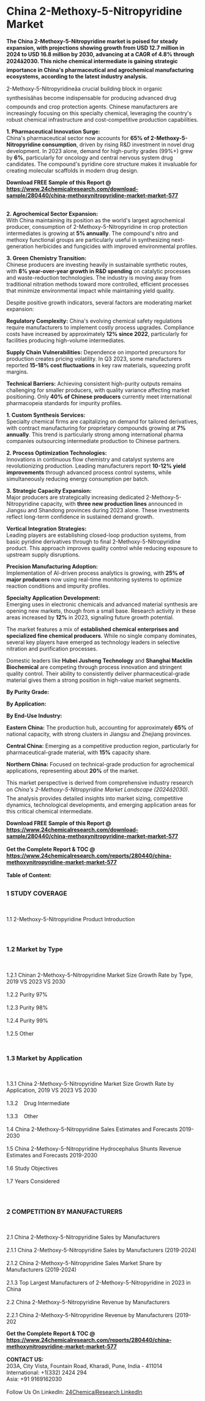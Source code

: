 <h1>China 2-Methoxy-5-Nitropyridine Market</h1><p><strong>The China 2-Methoxy-5-Nitropyridine market is poised for steady expansion, with projections showing growth from <strong>USD 12.7 million in 2024 to USD 16.8 million by 2030</strong>, advancing at a <strong>CAGR of 4.8% through 2024â2030</strong>. This niche chemical intermediate is gaining strategic importance in China's pharmaceutical and agrochemical manufacturing ecosystems, according to the latest industry analysis.</strong></p><p>2-Methoxy-5-Nitropyridineâa crucial building block in organic synthesisâhas become indispensable for producing advanced drug compounds and crop protection agents. Chinese manufacturers are increasingly focusing on this specialty chemical, leveraging the country's robust chemical infrastructure and cost-competitive production capabilities.</p><p><strong>1. Pharmaceutical Innovation Surge:</strong><br>
China's pharmaceutical sector now accounts for <strong>65% of 2-Methoxy-5-Nitropyridine consumption</strong>, driven by rising R&amp;D investment in novel drug development. In 2023 alone, demand for high-purity grades (99%+) grew by <strong>6%</strong>, particularly for oncology and central nervous system drug candidates. The compound's pyridine core structure makes it invaluable for creating molecular scaffolds in modern drug design.</p><div><b>Download FREE Sample of this Report @ 
            <a href="https://www.24chemicalresearch.com/download-sample/280440/china-methoxynitropyridine-market-market-577">
            https://www.24chemicalresearch.com/download-sample/280440/china-methoxynitropyridine-market-market-577</a></b></div><br><p><strong>2. Agrochemical Sector Expansion:</strong><br>
With China maintaining its position as the world's largest agrochemical producer, consumption of 2-Methoxy-5-Nitropyridine in crop protection intermediates is growing at <strong>5% annually</strong>. The compound's nitro and methoxy functional groups are particularly useful in synthesizing next-generation herbicides and fungicides with improved environmental profiles.</p><p><strong>3. Green Chemistry Transition:</strong><br>
Chinese producers are investing heavily in sustainable synthetic routes, with <strong>8% year-over-year growth in R&amp;D spending</strong> on catalytic processes and waste-reduction technologies. The industry is moving away from traditional nitration methods toward more controlled, efficient processes that minimize environmental impact while maintaining yield quality.</p><p>Despite positive growth indicators, several factors are moderating market expansion:</p><p><strong>Regulatory Complexity:</strong> China's evolving chemical safety regulations require manufacturers to implement costly process upgrades. Compliance costs have increased by approximately <strong>12% since 2022</strong>, particularly for facilities producing high-volume intermediates.</p><p><strong>Supply Chain Vulnerabilities:</strong> Dependence on imported precursors for production creates pricing volatility. In Q3 2023, some manufacturers reported <strong>15-18% cost fluctuations</strong> in key raw materials, squeezing profit margins.</p><p><strong>Technical Barriers:</strong> Achieving consistent high-purity outputs remains challenging for smaller producers, with quality variance affecting market positioning. Only <strong>40% of Chinese producers</strong> currently meet international pharmacopeia standards for impurity profiles.</p><p><strong>1. Custom Synthesis Services:</strong><br>
Specialty chemical firms are capitalizing on demand for tailored derivatives, with contract manufacturing for proprietary compounds growing at <strong>7% annually</strong>. This trend is particularly strong among international pharma companies outsourcing intermediate production to Chinese partners.</p><p><strong>2. Process Optimization Technologies:</strong><br>
Innovations in continuous flow chemistry and catalyst systems are revolutionizing production. Leading manufacturers report <strong>10-12% yield improvements</strong> through advanced process control systems, while simultaneously reducing energy consumption per batch.</p><p><strong>3. Strategic Capacity Expansion:</strong><br>
Major producers are strategically increasing dedicated 2-Methoxy-5-Nitropyridine capacity, with <strong>three new production lines</strong> announced in Jiangsu and Shandong provinces during 2023 alone. These investments reflect long-term confidence in sustained demand growth.</p><p><strong>Vertical Integration Strategies:</strong><br>
	Leading players are establishing closed-loop production systems, from basic pyridine derivatives through to final 2-Methoxy-5-Nitropyridine product. This approach improves quality control while reducing exposure to upstream supply disruptions.</p><p><strong>Precision Manufacturing Adoption:</strong><br>
	Implementation of AI-driven process analytics is growing, with <strong>25% of major producers</strong> now using real-time monitoring systems to optimize reaction conditions and impurity profiles.</p><p><strong>Specialty Application Development:</strong><br>
	Emerging uses in electronic chemicals and advanced material synthesis are opening new markets, though from a small base. Research activity in these areas increased by <strong>12%</strong> in 2023, signaling future growth potential.</p><p>The market features a mix of <strong>established chemical enterprises and specialized fine chemical producers</strong>. While no single company dominates, several key players have emerged as technology leaders in selective nitration and purification processes.</p><p>Domestic leaders like <strong>Hubei Jusheng Technology</strong> and <strong>Shanghai Macklin Biochemical</strong> are competing through process innovation and stringent quality control. Their ability to consistently deliver pharmaceutical-grade material gives them a strong position in high-value market segments.</p><p><strong>By Purity Grade:</strong></p><p><strong>By Application:</strong></p><p><strong>By End-Use Industry:</strong></p><p><strong>Eastern China:</strong> The production hub, accounting for approximately <strong>65%</strong> of national capacity, with strong clusters in Jiangsu and Zhejiang provinces.</p><p><strong>Central China:</strong> Emerging as a competitive production region, particularly for pharmaceutical-grade material, with <strong>15%</strong> capacity share.</p><p><strong>Northern China:</strong> Focused on technical-grade production for agrochemical applications, representing about <strong>20%</strong> of the market.</p><p>This market perspective is derived from comprehensive industry research on <em>China's 2-Methoxy-5-Nitropyridine Market Landscape (2024â2030)</em>. The analysis provides detailed insights into market sizing, competitive dynamics, technological developments, and emerging application areas for this critical chemical intermediate.</p><div><b>Download FREE Sample of this Report @ 
            <a href="https://www.24chemicalresearch.com/download-sample/280440/china-methoxynitropyridine-market-market-577">
            https://www.24chemicalresearch.com/download-sample/280440/china-methoxynitropyridine-market-market-577</a></b></div><br><div><b>Get the Complete Report & TOC @ 
            <a href="https://www.24chemicalresearch.com/reports/280440/china-methoxynitropyridine-market-market-577">
            https://www.24chemicalresearch.com/reports/280440/china-methoxynitropyridine-market-market-577</a></b></div><br>
            <b>Table of Content:</b><p><h2><span style="font-size:16px"><strong>1 STUDY COVERAGE</strong></span></h2><br />
<p>1.1 2-Methoxy-5-Nitropyridine Product Introduction</p><br />
<h2><span style="font-size:16px"><strong>1.2 Market by Type</strong></span></h2><br />
<p>1.2.1 Chinan 2-Methoxy-5-Nitropyridine Market Size Growth Rate by Type, 2019 VS 2023 VS 2030<br /><br />
1.2.2 Purity 97%&nbsp;&nbsp; &nbsp;<br /><br />
1.2.3 Purity 98%<br /><br />
1.2.4 Purity 99%<br /><br />
1.2.5 Other<br /><br />
<h2><span style="font-size:16px"><strong>1.3 Market by Application</strong></span></h2><br />
<p>1.3.1 China 2-Methoxy-5-Nitropyridine Market Size Growth Rate by Application, 2019 VS 2023 VS 2030<br /><br />
1.3.2&nbsp;&nbsp; &nbsp;Drug Intermediate<br /><br />
1.3.3&nbsp;&nbsp; &nbsp;Other<br /><br />
1.4 China 2-Methoxy-5-Nitropyridine Sales Estimates and Forecasts 2019-2030<br /><br />
1.5 China 2-Methoxy-5-Nitropyridine Hydrocephalus Shunts Revenue Estimates and Forecasts 2019-2030<br /><br />
1.6 Study Objectives<br /><br />
1.7 Years Considered</p><br />
<h2><span style="font-size:16px"><strong>2 COMPETITION BY MANUFACTURERS</strong></span></h2><br />
<p>2.1 China 2-Methoxy-5-Nitropyridine Sales by Manufacturers<br /><br />
2.1.1 China 2-Methoxy-5-Nitropyridine Sales by Manufacturers (2019-2024)<br /><br />
2.1.2 China 2-Methoxy-5-Nitropyridine Sales Market Share by Manufacturers (2019-2024)<br /><br />
2.1.3 Top Largest Manufacturers of 2-Methoxy-5-Nitropyridine in 2023 in China<br /><br />
2.2 China 2-Methoxy-5-Nitropyridine Revenue by Manufacturers<br /><br />
2.2.1 China 2-Methoxy-5-Nitropyridine Revenue by Manufacturers (2019-202</p><div><b>Get the Complete Report & TOC @ 
            <a href="https://www.24chemicalresearch.com/reports/280440/china-methoxynitropyridine-market-market-577">
            https://www.24chemicalresearch.com/reports/280440/china-methoxynitropyridine-market-market-577</a></b></div><br><b>CONTACT US:</b><br>
            203A, City Vista, Fountain Road, Kharadi, Pune, India - 411014<br>
            International: +1(332) 2424 294<br>
            Asia: +91 9169162030 <br><br>
            Follow Us On LinkedIn: <a href="https://www.linkedin.com/company/24chemicalresearch/">24ChemicalResearch LinkedIn</a>